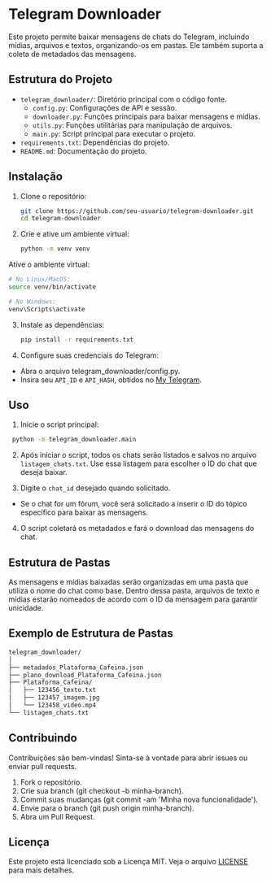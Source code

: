 # Telegram Downloader

Este projeto permite baixar mensagens de chats do Telegram, incluindo mídias, arquivos e textos, organizando-os em pastas. Ele também suporta a coleta de metadados das mensagens.

## Estrutura do Projeto

- `telegram_downloader/`: Diretório principal com o código fonte.
  - `config.py`: Configurações de API e sessão.
  - `downloader.py`: Funções principais para baixar mensagens e mídias.
  - `utils.py`: Funções utilitárias para manipulação de arquivos.
  - `main.py`: Script principal para executar o projeto.
- `requirements.txt`: Dependências do projeto.
- `README.md`: Documentação do projeto.

## Instalação

1. Clone o repositório:

   ```bash
   git clone https://github.com/seu-usuario/telegram-downloader.git
   cd telegram-downloader
   ```

2. Crie e ative um ambiente virtual:

   ```bash
   python -m venv venv
   ```

Ative o ambiente virtual:

   ```bash
   # No Linux/MacOS:
   source venv/bin/activate

   # No Windows:
   venv\Scripts\activate
  ```

3. Instale as dependências:

   ```bash
   pip install -r requirements.txt
   ```

4. Configure suas credenciais do Telegram:
 - Abra o arquivo telegram_downloader/config.py.
 - Insira seu `API_ID` e `API_HASH`, obtidos no [My Telegram](https://my.telegram.org/auth).

## Uso
1. Inicie o script principal:
  
  ```bash
   python -m telegram_downloader.main
  ```
2. Após iniciar o script, todos os chats serão listados e salvos no arquivo `listagem_chats.txt`. Use essa listagem para escolher o ID do chat que deseja baixar.

3. Digite o `chat_id` desejado quando solicitado.

  - Se o chat for um fórum, você será solicitado a inserir o ID do tópico específico para baixar as mensagens.
4. O script coletará os metadados e fará o download das mensagens do chat.

## Estrutura de Pastas

As mensagens e mídias baixadas serão organizadas em uma pasta que utiliza o nome do chat como base. Dentro dessa pasta, arquivos de texto e mídias estarão nomeados de acordo com o ID da mensagem para garantir unicidade.

## Exemplo de Estrutura de Pastas

  ```bash
  telegram_downloader/
  │
  ├── metadados_Plataforma_Cafeina.json
  ├── plano_download_Plataforma_Cafeina.json
  ├── Plataforma_Cafeina/
  │   ├── 123456_texto.txt
  │   ├── 123457_imagem.jpg
  │   └── 123458_video.mp4
  └── listagem_chats.txt
  ```

## Contribuindo

Contribuições são bem-vindas! Sinta-se à vontade para abrir issues ou enviar pull requests.

  1. Fork o repositório.
  2. Crie sua branch (git checkout -b minha-branch).
  3. Commit suas mudanças (git commit -am 'Minha nova funcionalidade').
  4. Envie para o branch (git push origin minha-branch).
  5. Abra um Pull Request.

## Licença

Este projeto está licenciado sob a Licença MIT. Veja o arquivo [LICENSE](https://choosealicense.com/licenses/mit/) para mais detalhes.

 